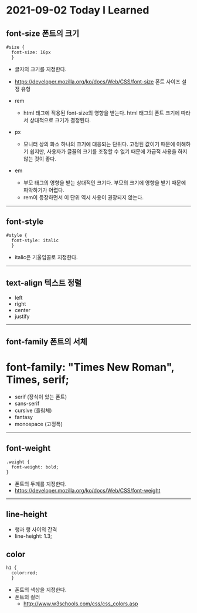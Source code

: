 # 2021-09-02 Today I Learned

## font-size 폰트의 크기
~~~
#size {
  font-size: 16px
  }
~~~
* 글자의 크기를 지정한다.
* https://developer.mozilla.org/ko/docs/Web/CSS/font-size 폰트 사이즈 설정 유형
* rem   
  - html 태그에 적용된 font-size의 영향을 받는다. html 태그의 폰트 크기에 따라서 상대적으로 크기가 결정된다.

* px   
  - 모니터 상의 화소 하나의 크기에 대응되는 단위다. 고정된 값이기 때문에 이해하기 쉽지만, 사용자가 글꼴의 크기를 조정할 수 없기 때문에 가급적 사용을 하지 않는 것이 좋다. 

* em   
  - 부모 태그의 영향을 받는 상대적인 크기다. 부모의 크기에 영향을 받기 때문에 파악하기가 어렵다.   
  - rem이 등장하면서 이 단위 역시 사용이 권장되지 않는다.

*** 

## font-style
~~~
#style {
  font-style: italic
  }
~~~
* italic은 기울임꼴로 지정한다.
***

## text-align 텍스트 정렬
* left
* right
* center
* justify

*** 

## font-family 폰트의 서체
# font-family: "Times New Roman", Times, serif;

* serif (장식이 있는 폰트)
* sans-serif
* cursive (흘림체)
* fantasy
* monospace (고정폭)

*** 

## font-weight
~~~
.weight {
  font-weight: bold;
}
~~~
* 폰트의 두께를 지정한다.
* https://developer.mozilla.org/ko/docs/Web/CSS/font-weight

***

## line-height 
* 행과 행 사이의 간격
* line-height: 1.3;

## color
~~~
h1 {
  color:red;
  }
~~~
* 폰트의 색상을 지정한다.
* 폰트의 컬러
  - http://www.w3schools.com/css/css_colors.asp

